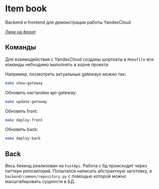 # Item book
Backend и frontend для демонстрации работы YandexCloud

[Линк на фронт](https://itembook.website.yandexcloud.net/)

## Команды
Для взаимодействия с YandexCloud созданы шорткаты в `Makefile` все
команды небходимо выполнять в корне проекта

Например, посмотреть актуальные gateways можно так:
```bash
make show-gateway
```

Обновить настройки api-gateway:
```bash
make update-gateway
```

Обновить front:
```bash
make deploy-front
```

Обновить back:
```bash
make deploy-back
```

## Back
Весь бекенд реализован на `FastApi`. Работа с бд происходит через паттерн репозиторий. Попытался написать абстрактную
заготовку, в `backend/common/repository.py` с помощью которой можно масштабировать сущности в БД.
